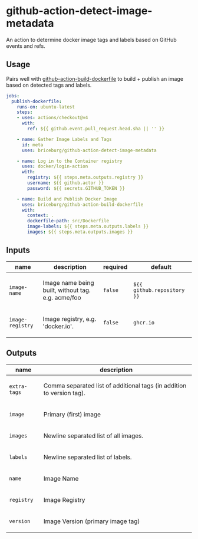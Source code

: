 # github-action-detect-image-metadata
An action to determine docker image tags and labels based on GitHub events and refs.

## Usage

Pairs well with [github-action-build-dockerfile](https://github.com/briceburg/github-action-build-dockerfile) to build + publish an image based on detected tags and labels. 

```yaml
jobs:
  publish-dockerfile:
    runs-on: ubuntu-latest
    steps:
    - uses: actions/checkout@v4
      with:
        ref: ${{ github.event.pull_request.head.sha || '' }}

    - name: Gather Image Labels and Tags
      id: meta
      uses: briceburg/github-action-detect-image-metadata

    - name: Log in to the Container registry
      uses: docker/login-action
      with:
        registry: ${{ steps.meta.outputs.registry }}
        username: ${{ github.actor }}
        password: ${{ secrets.GITHUB_TOKEN }}

    - name: Build and Publish Docker Image
      uses: briceburg/github-action-build-dockerfile
      with:
        context: .
        dockerfile-path: src/Dockerfile
        image-labels: ${{ steps.meta.outputs.labels }}
        images: ${{ steps.meta.outputs.images }}
```

## Inputs

| name | description | required | default |
| --- | --- | --- | --- |
| `image-name` | <p>Image name being built, without tag. e.g. acme/foo</p> | `false` | `${{ github.repository }}` |
| `image-registry` | <p>Image registry, e.g. 'docker.io'.</p> | `false` | `ghcr.io` |


## Outputs

| name | description |
| --- | --- |
| `extra-tags` | <p>Comma separated list of additional tags (in addition to version tag).</p> |
| `image` | <p>Primary (first) image</p> |
| `images` | <p>Newline separated list of all images.</p> |
| `labels` | <p>Newline separated list of labels.</p> |
| `name` | <p>Image Name</p> |
| `registry` | <p>Image Registry</p> |
| `version` | <p>Image Version (primary image tag)</p> |
